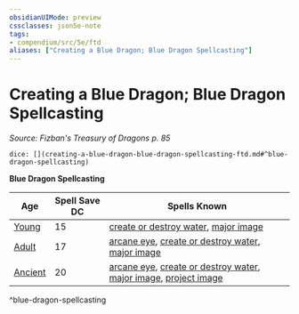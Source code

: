 ```yaml
---
obsidianUIMode: preview
cssclasses: json5e-note
tags:
- compendium/src/5e/ftd
aliases: ["Creating a Blue Dragon; Blue Dragon Spellcasting"]
---
```

# Creating a Blue Dragon; Blue Dragon Spellcasting
*Source: Fizban's Treasury of Dragons p. 85* 

`dice: [](creating-a-blue-dragon-blue-dragon-spellcasting-ftd.md#^blue-dragon-spellcasting)`

**Blue Dragon Spellcasting**

| Age | Spell Save DC | Spells Known |
|-----|---------------|--------------|
| [Young](/2-Mechanics/CLI/bestiary/dragon/young-blue-dragon.md) | 15 | [create or destroy water](/2-Mechanics/CLI/spells/create-or-destroy-water.md), [major image](/2-Mechanics/CLI/spells/major-image.md) |
| [Adult](/2-Mechanics/CLI/bestiary/dragon/adult-blue-dragon.md) | 17 | [arcane eye](/2-Mechanics/CLI/spells/arcane-eye.md), [create or destroy water](/2-Mechanics/CLI/spells/create-or-destroy-water.md), [major image](/2-Mechanics/CLI/spells/major-image.md) |
| [Ancient](/2-Mechanics/CLI/bestiary/dragon/ancient-blue-dragon.md) | 20 | [arcane eye](/2-Mechanics/CLI/spells/arcane-eye.md), [create or destroy water](/2-Mechanics/CLI/spells/create-or-destroy-water.md), [major image](/2-Mechanics/CLI/spells/major-image.md), [project image](/2-Mechanics/CLI/spells/project-image.md) |
^blue-dragon-spellcasting